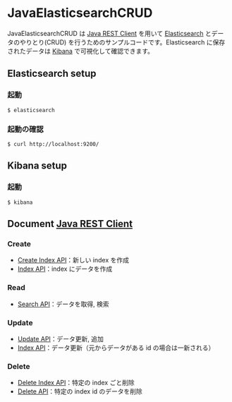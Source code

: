 # JavaElasticsearchCRUD

JavaElasticsearchCRUD は [Java REST Client](https://www.elastic.co/guide/en/elasticsearch/client/java-rest/current/index.html) を用いて [Elasticsearch](https://www.elastic.co/products/elasticsearch) とデータのやりとり(CRUD) を行うためのサンプルコードです。Elasticsearch に保存されたデータは [Kibana](https://www.elastic.co/products/kibana) で可視化して確認できます。

## Elasticsearch setup

### 起動

```
$ elasticsearch
```

### 起動の確認

```
$ curl http://localhost:9200/
```

## Kibana setup

### 起動

```
$ kibana
```

## Document [Java REST Client](https://www.elastic.co/guide/en/elasticsearch/client/java-rest/current/index.html)

### Create

- [Create Index API](https://www.elastic.co/guide/en/elasticsearch/client/java-rest/current/java-rest-high-create-index.html)：新しい index を作成
- [Index API](https://www.elastic.co/guide/en/elasticsearch/client/java-rest/current/java-rest-high-document-index.html)：index にデータを作成

### Read

- [Search API](https://www.elastic.co/guide//en/elasticsearch/client/java-rest/master/java-rest-high-search.html)：データを取得, 検索

### Update

- [Update API](https://www.elastic.co/guide/en/elasticsearch/client/java-rest/current/java-rest-high-document-update.html)：データ更新, 追加
- [Index API](https://www.elastic.co/guide/en/elasticsearch/client/java-rest/current/java-rest-high-document-index.html)：データ更新（元からデータがある id の場合は一新される）

### Delete

- [Delete Index API](https://www.elastic.co/guide/en/elasticsearch/client/java-rest/current/java-rest-high-delete-index.html)：特定の index ごと削除
- [Delete API](https://www.elastic.co/guide/en/elasticsearch/client/java-rest/current/java-rest-high-document-delete.html)：特定の index id のデータを削除
